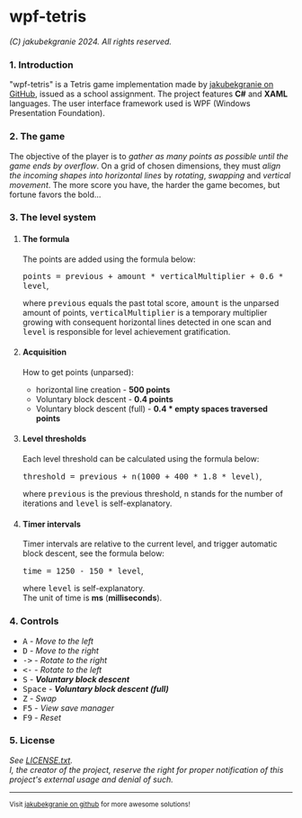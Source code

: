 # wpf-tetris
<i>(C) jakubekgranie 2024. All rights reserved.</i>
<h3>1. Introduction</h3>
<p>"wpf-tetris" is a Tetris game implementation made by <a href="https://github.com/jakubekgranie">jakubekgranie on GitHub</a>, issued as a school assignment. The project features <b>C#</b> and <b>XAML</b> languages. The user interface framework used is WPF (Windows Presentation Foundation).</p>
<h3>2. The game</h3>
<p>The objective of the player is to <i>gather as many points as possible until the game ends by overflow</i>. On a grid of chosen dimensions, they must <i>align the incoming shapes into horizontal lines</i> by <i>rotating</i>, <i>swapping</i> and <i>vertical movement</i>. The more score you have, the harder the game becomes, but fortune favors the bold...</p>
<h3>3. The level system</h3>
<ol>
  <li>
      <h4>The formula</h4>
      <p>The points are added using the formula below:</p>
      <kbd>points = previous + amount * verticalMultiplier + 0.6 * level</kbd>,
      <p>where <kbd>previous</kbd> equals the past total score, <kbd>amount</kbd> is the unparsed amount of points, <kbd>verticalMultiplier</kbd> is a temporary multiplier growing with consequent horizontal lines detected in one scan and <kbd>level</kbd> is responsible for level achievement gratification.</p>
  </li>
  <li>
      <h4>Acquisition</h4>
      <p>How to get points (unparsed):</p>
      <ul>
        <li>horizontal line creation - <b>500 points</b></li>
        <li>Voluntary block descent - <b>0.4 points</b></li>
        <li>Voluntary block descent (full) - <b>0.4 * empty spaces traversed points</b></li>
      </ul>
  </li>
  <li>
      <h4>Level thresholds</h4>
      <p>Each level threshold can be calculated using the formula below:</p>
      <kbd>threshold = previous + n(1000 + 400 * 1.8 * level)</kbd>,
      <p>where <kbd>previous</kbd> is the previous threshold, <kbd>n</kbd> stands for the number of iterations and <kbd>level</kbd> is self-explanatory.</p>
  </li>
  <li>
      <h4>Timer intervals</h4>
      <p>Timer intervals are relative to the current level, and trigger automatic block descent, see the formula below:</p>
      <kbd>time = 1250 - 150 * level</kbd>,
      <p>where <kbd>level</kbd> is self-explanatory.
      <br>
      The unit of time is <b>ms</b> (<b>milliseconds</b>).</p>
  </li>
</ol>
<h3>4. Controls</h3>
<ul>
  <li><kbd>A</kbd> - <i>Move to the left</i></li>
  <li><kbd>D</kbd> - <i>Move to the right</i></li>
  <li><kbd>-></kbd> - <i>Rotate to the right</i></li>
  <li><kbd><-</kbd> - <i>Rotate to the left</i></li>
  <li><kbd>S</kbd> - <i><b>Voluntary block descent</b></i></li>
  <li><kbd>Space</kbd> - <i><b>Voluntary block descent (full)</b></i></li>
  <li><kbd>Z</kbd> - <i>Swap</i></li>
  <li><kbd>F5</kbd> - <i>View save manager</i></li>
  <li><kbd>F9</kbd> - <i>Reset</i></li>
</ul>
<h3>5. License</h3>
<i>See <a href="https://github.com/jakubekgranie/wpf-tetris/blob/master/LICENSE.txt">LICENSE.txt</a>.
<br>
I, the creator of the project, reserve the right for proper notification of this project's external usage and denial of such.</i>
<hr>
<sub>Visit <a href="https://github.com/jakubekgranie">jakubekgranie on github</a> for more awesome solutions!</sub>
